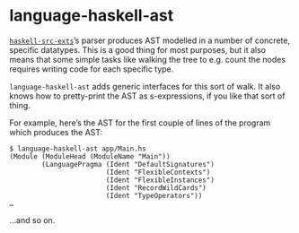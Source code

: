# language-haskell-ast

[`haskell-src-exts`](https://hackage.haskell.org/package/haskell-src-exts)’s parser produces AST modelled in a number of concrete, specific datatypes. This is a good thing for most purposes, but it also means that some simple tasks like walking the tree to e.g. count the nodes requires writing code for each specific type.

`language-haskell-ast` adds generic interfaces for this sort of walk. It also knows how to pretty-print the AST as s-expressions, if you like that sort of thing.

For example, here’s the AST for the first couple of lines of the program which produces the AST:

```
$ language-haskell-ast app/Main.hs
(Module (ModuleHead (ModuleName "Main"))
        (LanguagePragma (Ident "DefaultSignatures")
                        (Ident "FlexibleContexts")
                        (Ident "FlexibleInstances")
                        (Ident "RecordWildCards")
                        (Ident "TypeOperators"))
…
```

…and so on.

